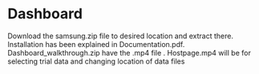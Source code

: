 # Dashboard

Download the samsung.zip file to desired location and extract there. Installation has been explained in Documentation.pdf.
Dashboard_walkthrough.zip have the .mp4 file .
Hostpage.mp4 will be for selecting trial data and changing location of data files
